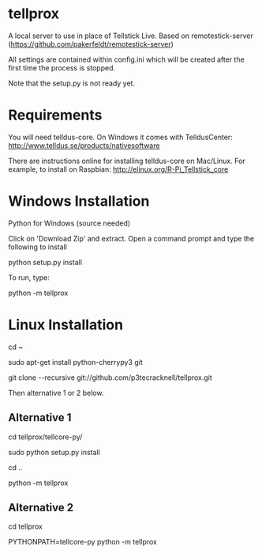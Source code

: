 tellprox
========

A local server to use in place of Tellstick Live. Based on remotestick-server (https://github.com/pakerfeldt/remotestick-server)

All settings are contained within config.ini which will be created after the first time the process is stopped.

Note that the setup.py is not ready yet.

Requirements
============
You will need telldus-core. On Windows it comes with TelldusCenter:
http://www.telldus.se/products/nativesoftware

There are instructions online for installing telldus-core on Mac/Linux. For example, to install on Raspbian:
http://elinux.org/R-Pi_Tellstick_core


Windows Installation
====================

Python for Windows (source needed)

Click on 'Download Zip' and extract. Open a command prompt and type the following to install

python setup.py install

To run, type:

python -m tellprox


Linux Installation
==================

cd ~

sudo apt-get install python-cherrypy3 git

git clone --recursive git://github.com/p3tecracknell/tellprox.git

Then alternative 1 or 2 below.

Alternative 1
-------------

cd tellprox/tellcore-py/

sudo python setup.py install

cd ..

python -m tellprox

Alternative 2
-------------

cd tellprox

PYTHONPATH=tellcore-py python -m tellprox
